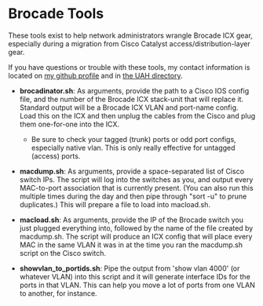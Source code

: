 # Brocade Tools

These tools exist to help network administrators wrangle Brocade ICX gear, especially during a migration from Cisco Catalyst access/distribution-layer gear.

If you have questions or trouble with these tools, my contact information is located on [my github profile](https://github.com/hf0002) and in [the UAH directory](http://uah.edu/directory).

* **brocadinator.sh**: As arguments, provide the path to a Cisco IOS config file, and the number of the Brocade ICX stack-unit that will replace it. Standard output will be a Brocade ICX VLAN and port-name config. Load this on the ICX and then unplug the cables from the Cisco and plug them one-for-one into the ICX.
  * Be sure to check your tagged (trunk) ports or odd port configs, especially native vlan. This is only really effective for untagged (access) ports.
  
* **macdump.sh**: As arguments, provide a space-separated list of Cisco switch IPs. The script will log into the switches as you, and output every MAC-to-port association that is currently present. (You can also run this multiple times during the day and then pipe through "sort -u" to prune duplicates.) This will prepare a file to load into macload.sh.
* **macload.sh**: As arguments, provide the IP of the Brocade switch you just plugged everything into, followed by the name of the file created by macdump.sh. The script will produce an ICX config that will place every MAC in the same VLAN it was in at the time you ran the macdump.sh script on the Cisco switch.

* **showvlan_to_portids.sh**: Pipe the output from 'show vlan 4000' (or whatever VLAN) into this script and it will generate interface IDs for the ports in that VLAN. This can help you move a lot of ports from one VLAN to another, for instance.
